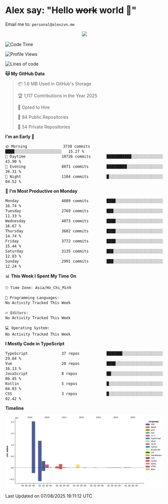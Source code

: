 # Alex say: "Hello ~~work~~ world 🐾"
Email me to: `personal@alexzvn.me`


<p align=center>
  <a href="https://skillicons.dev">
    <img src="https://skillicons.dev/icons?i=ts,js,php,nodejs,bun,vue,nuxt,react,svelte,tauri,laravel,rust,mongodb,docker,electron,redis,rabbitmq,tailwind,git,cloudflare,elysia,mysql,nginx,rollupjs,sentry,ubuntu,yarn,html,css,vite" />
  </a>
</p>

<!--START_SECTION:waka-->
![Code Time](http://img.shields.io/badge/Code%20Time-1%2C066%20hrs%2055%20mins-blue)

![Profile Views](http://img.shields.io/badge/Profile%20Views-0-blue)

![Lines of code](https://img.shields.io/badge/From%20Hello%20World%20I%27ve%20Written-40.8%20million%20lines%20of%20code-blue)

**🐱 My GitHub Data** 

> 📦 1.6 MB Used in GitHub's Storage 
 > 
> 🏆 1,117 Contributions in the Year 2025
 > 
> 💼 Opted to Hire
 > 
> 📜 84 Public Repositories 
 > 
> 🔑 54 Private Repositories 
 > 
**I'm an Early 🐤** 

```text
🌞 Morning                3730 commits        ████░░░░░░░░░░░░░░░░░░░░░   15.27 % 
🌆 Daytime                10726 commits       ███████████░░░░░░░░░░░░░░   43.90 % 
🌃 Evening                8871 commits        █████████░░░░░░░░░░░░░░░░   36.31 % 
🌙 Night                  1104 commits        █░░░░░░░░░░░░░░░░░░░░░░░░   04.52 % 
```
📅 **I'm Most Productive on Monday** 

```text
Monday                   4089 commits        ████░░░░░░░░░░░░░░░░░░░░░   16.74 % 
Tuesday                  2769 commits        ███░░░░░░░░░░░░░░░░░░░░░░   11.33 % 
Wednesday                4073 commits        ████░░░░░░░░░░░░░░░░░░░░░   16.67 % 
Thursday                 3602 commits        ████░░░░░░░░░░░░░░░░░░░░░   14.74 % 
Friday                   3772 commits        ████░░░░░░░░░░░░░░░░░░░░░   15.44 % 
Saturday                 3135 commits        ███░░░░░░░░░░░░░░░░░░░░░░   12.83 % 
Sunday                   2991 commits        ███░░░░░░░░░░░░░░░░░░░░░░   12.24 % 
```


📊 **This Week I Spent My Time On** 

```text
🕑︎ Time Zone: Asia/Ho_Chi_Minh

💬 Programming Languages: 
No Activity Tracked This Week

🔥 Editors: 
No Activity Tracked This Week

💻 Operating System: 
No Activity Tracked This Week
```

**I Mostly Code in TypeScript** 

```text
TypeScript               37 repos            ███████░░░░░░░░░░░░░░░░░░   29.84 % 
Vue                      20 repos            ████░░░░░░░░░░░░░░░░░░░░░   16.13 % 
JavaScript               8 repos             ██░░░░░░░░░░░░░░░░░░░░░░░   06.45 % 
Kotlin                   5 repos             █░░░░░░░░░░░░░░░░░░░░░░░░   04.03 % 
CSS                      3 repos             █░░░░░░░░░░░░░░░░░░░░░░░░   02.42 % 
```



**Timeline**

![Lines of Code chart](https://raw.githubusercontent.com/alexzvn/alexzvn/main/assets/bar_graph.png)


 Last Updated on 07/08/2025 19:11:12 UTC
<!--END_SECTION:waka-->
